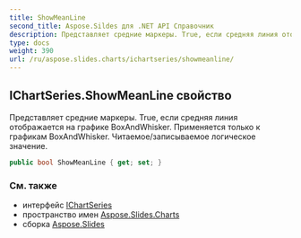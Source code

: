 ```yaml
---
title: ShowMeanLine
second_title: Aspose.Sildes для .NET API Справочник
description: Представляет средние маркеры. True, если средняя линия отображается на графике BoxAndWhisker. Применяется только к графикам BoxAndWhisker. Читаемое/записываемое логическое значение.
type: docs
weight: 390
url: /ru/aspose.slides.charts/ichartseries/showmeanline/
---
```


## IChartSeries.ShowMeanLine свойство

Представляет средние маркеры. True, если средняя линия отображается на графике BoxAndWhisker. Применяется только к графикам BoxAndWhisker. Читаемое/записываемое логическое значение.

```csharp
public bool ShowMeanLine { get; set; }
```

### См. также

* интерфейс [IChartSeries](../../ichartseries)
* пространство имен [Aspose.Slides.Charts](../../ichartseries)
* сборка [Aspose.Slides](../../../)

<!-- DO NOT EDIT: сгенерировано xmldocmd для Aspose.Slides.dll -->